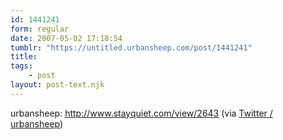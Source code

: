 ```yaml
---
id: 1441241
form: regular
date: 2007-05-02 17:18:54
tumblr: "https://untitled.urbansheep.com/post/1441241"
title:
tags:
    - post
layout: post-text.njk
---
```


<p>urbansheep: <a href="http://www.stayquiet.com/view/2643">http://www.stayquiet.com/view/2643</a> (via <a href="http://twitter.com/urbansheep/statuses/47191002">Twitter / urbansheep</a>)</p>

